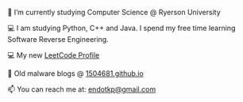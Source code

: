 🔭 I’m currently studying Computer Science @ Ryerson University

💻 I am studying Python, C++ and Java. I spend my free time learning Software Reverse Engineering.

💻 My new [LeetCode Profile](https://leetcode.com/1504681/)

📝 Old malware blogs @ [1504681.github.io](http://1504681.github.io)

📫 You can reach me at: endotkp@gmail.com





